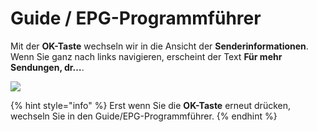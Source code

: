 # Guide / EPG-Programmführer

Mit der **OK-Taste** wechseln wir in die Ansicht der **Senderinformationen**. Wenn Sie ganz nach links navigieren, erscheint der Text **Für mehr Sendungen, dr…**.

![](https://manula.r.sizr.io/large/user/16317/img/tv-senderinformationen-4.png)

{% hint style="info" %}
Erst wenn Sie die **OK-Taste** erneut drücken, wechseln Sie in den Guide/EPG-Programmführer.
{% endhint %}

